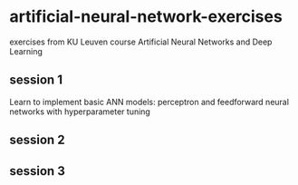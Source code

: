 # artificial-neural-network-exercises
exercises from KU Leuven course Artificial Neural Networks and Deep Learning

## session 1
Learn to implement basic ANN models: perceptron and feedforward neural networks with hyperparameter tuning

## session 2

## session 3

